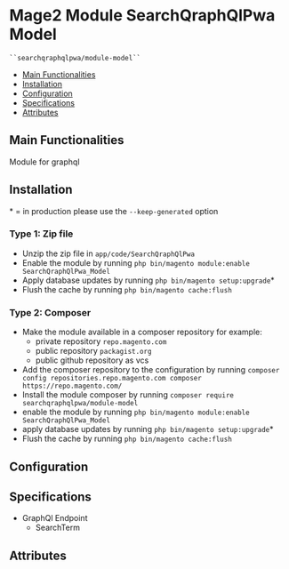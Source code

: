 # Mage2 Module SearchQraphQlPwa Model

    ``searchqraphqlpwa/module-model``

 - [Main Functionalities](#markdown-header-main-functionalities)
 - [Installation](#markdown-header-installation)
 - [Configuration](#markdown-header-configuration)
 - [Specifications](#markdown-header-specifications)
 - [Attributes](#markdown-header-attributes)


## Main Functionalities
Module for graphql

## Installation
\* = in production please use the `--keep-generated` option

### Type 1: Zip file

 - Unzip the zip file in `app/code/SearchQraphQlPwa`
 - Enable the module by running `php bin/magento module:enable SearchQraphQlPwa_Model`
 - Apply database updates by running `php bin/magento setup:upgrade`\*
 - Flush the cache by running `php bin/magento cache:flush`

### Type 2: Composer

 - Make the module available in a composer repository for example:
    - private repository `repo.magento.com`
    - public repository `packagist.org`
    - public github repository as vcs
 - Add the composer repository to the configuration by running `composer config repositories.repo.magento.com composer https://repo.magento.com/`
 - Install the module composer by running `composer require searchqraphqlpwa/module-model`
 - enable the module by running `php bin/magento module:enable SearchQraphQlPwa_Model`
 - apply database updates by running `php bin/magento setup:upgrade`\*
 - Flush the cache by running `php bin/magento cache:flush`


## Configuration




## Specifications

 - GraphQl Endpoint
	- SearchTerm


## Attributes



